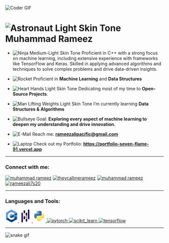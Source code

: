 ![Coder GIF](https://miro.medium.com/v2/resize:fit:1360/1*zVnWJtyGOX_kUIDm6ccCfQ.gif)

<div>
<h1> <img src="https://raw.githubusercontent.com/Tarikul-Islam-Anik/Animated-Fluent-Emojis/master/Emojis/People%20with%20professions/Astronaut%20Light%20Skin%20Tone.png" alt="Astronaut Light Skin Tone" width="60" height="60" />Muhammad Rameez</h1>

</div>

- <img src="https://raw.githubusercontent.com/Tarikul-Islam-Anik/Animated-Fluent-Emojis/master/Emojis/People%20with%20activities/Ninja%20Medium-Light%20Skin%20Tone.png" alt="Ninja Medium-Light Skin Tone" width="25" height="25" /> Proficient in C++ with a strong focus on machine learning, including extensive experience with frameworks like TensorFlow and Keras. Skilled in applying advanced algorithms and techniques to solve complex problems and drive data-driven insights.

- <img src="https://raw.githubusercontent.com/Tarikul-Islam-Anik/Animated-Fluent-Emojis/master/Emojis/Travel%20and%20places/Rocket.png" alt="Rocket" width="25" height="25" /> Proficient in **Machine Learning** and **Data Structures**

- <img src="https://raw.githubusercontent.com/Tarikul-Islam-Anik/Animated-Fluent-Emojis/master/Emojis/Hand%20gestures/Heart%20Hands%20Light%20Skin%20Tone.png" alt="Heart Hands Light Skin Tone" width="25" height="25" /> Dedicating most of my time to **Open-Source Projects**.

- <img src="https://raw.githubusercontent.com/Tarikul-Islam-Anik/Animated-Fluent-Emojis/master/Emojis/People%20with%20activities/Man%20Lifting%20Weights%20Light%20Skin%20Tone.png" alt="Man Lifting Weights Light Skin Tone" width="25" height="25" /> I’m currently learning **Data Structures & Algorithms**


- <img src="https://raw.githubusercontent.com/Tarikul-Islam-Anik/Animated-Fluent-Emojis/master/Emojis/Activities/Bullseye.png" alt="Bullseye" width="25" height="25" /> Goal: **Exploring every aspect of machine learning to deepen my understanding and drive innovation.**

- <img src="https://raw.githubusercontent.com/Tarikul-Islam-Anik/Animated-Fluent-Emojis/master/Emojis/Objects/E-Mail.png" alt="E-Mail" width="25" height="25" /> Reach me: **rameezalipacific@gmail.com**

- <img src="https://raw.githubusercontent.com/Tarikul-Islam-Anik/Animated-Fluent-Emojis/master/Emojis/Objects/Laptop.png" alt="Laptop" width="25" height="25" /> Check out my Portfolio: **https://portfolio-seven-flame-91.vercel.app**

---

### Connect with me:
<p>
<a href="https://linkedin.com/in/muhammadrameez" target="blank"><img src="https://raw.githubusercontent.com/rahuldkjain/github-profile-readme-generator/master/src/images/icons/Social/linked-in-alt.svg" alt="muhammad rameez" height="30" width="40" /></a>
<a href="https://instagram.com/theycallmerameez" target="blank"><img src="https://raw.githubusercontent.com/rahuldkjain/github-profile-readme-generator/master/src/images/icons/Social/instagram.svg" alt="theycallmerameez" height="30" width="40" /></a>
<a href="https://www.leetcode.com/muhammadrameez" target="blank"><img src="https://raw.githubusercontent.com/rahuldkjain/github-profile-readme-generator/master/src/images/icons/Social/leet-code.svg" alt="muhammad rameez" height="30" width="40" /></a>
<a href="https://auth.geeksforgeeks.org/user/rameezali7s20" target="blank"><img src="https://raw.githubusercontent.com/rahuldkjain/github-profile-readme-generator/master/src/images/icons/Social/geeks-for-geeks.svg" alt="rameezali7s20" height="30" width="40" /></a>
</p>

---

### Languages and Tools:
<p>
<a href="https://www.w3schools.com/cpp/" target="_blank" rel="noreferrer"> <img src="https://raw.githubusercontent.com/devicons/devicon/master/icons/cplusplus/cplusplus-original.svg" alt="cplusplus" width="40" height="40"/> </a>
<a href="https://pandas.pydata.org/" target="_blank" rel="noreferrer"> <img src="https://raw.githubusercontent.com/devicons/devicon/2ae2a900d2f041da66e950e4d48052658d850630/icons/pandas/pandas-original.svg" alt="pandas" width="40" height="40"/> </a>
<a href="https://www.python.org" target="_blank" rel="noreferrer"> <img src="https://raw.githubusercontent.com/devicons/devicon/master/icons/python/python-original.svg" alt="python" width="40" height="40"/> </a>
<a href="https://pytorch.org/" target="_blank" rel="noreferrer"> <img src="https://www.vectorlogo.zone/logos/pytorch/pytorch-icon.svg" alt="pytorch" width="40" height="40"/> </a>
<a href="https://scikit-learn.org/" target="_blank" rel="noreferrer"> <img src="https://upload.wikimedia.org/wikipedia/commons/0/05/Scikit_learn_logo_small.svg" alt="scikit_learn" width="40" height="40"/> </a>
<a href="https://www.tensorflow.org" target="_blank" rel="noreferrer"> <img src="https://www.vectorlogo.zone/logos/tensorflow/tensorflow-icon.svg" alt="tensorflow" width="40" height="40"/> </a>
</p>

---


![snake gif](https://raw.githubusercontent.com/PatheticUser/PatheticUser/output/github-snake.svg)
